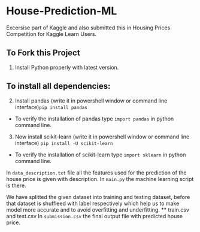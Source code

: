 # House-Prediction-ML 

Excersise part of Kaggle and also submitted this in Housing Prices Competition for Kaggle Learn Users.

## To Fork this Project
1. Install Python properly with latest version.

## To install all dependencies:
2. Install pandas (write it in powershell window or command line interface)`pip install pandas`
* To verify the installation of pandas type `import pandas` in python command line.

3. Now install scikit-learn (write it in powershell window or command line interface) `pip install -U scikit-learn`
* To verify the installation of scikit-learn type `import sklearn` in python command line.
    
In `data_description.txt` file all the features used for the prediction of the house price is given with description.
In `main.py` the machine learning script is there.

We have splitted the given dataset into training and testing dataset, before that dataset is shuffleed with label respectively which help us to make model more accurate and to avoid overfitting and underfitting.
** train.csv and test.csv
In `submission.csv` the final output file with predicted house price.
